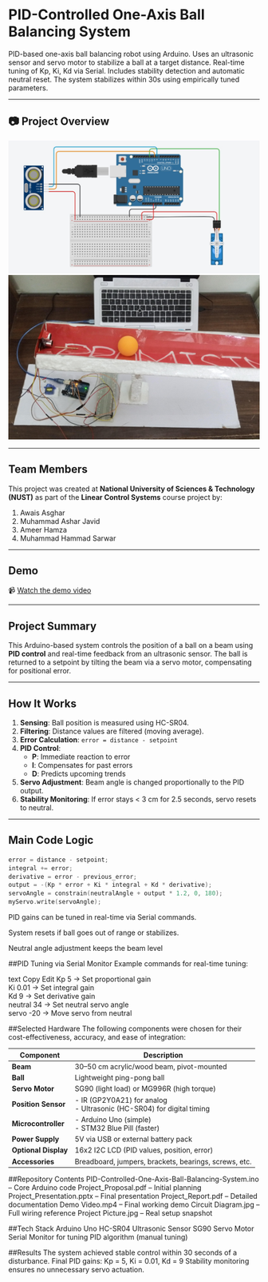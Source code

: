 # PID-Controlled One-Axis Ball Balancing System

PID-based one-axis ball balancing robot using Arduino. Uses an ultrasonic sensor and servo motor to stabilize a ball at a target distance. Real-time tuning of Kp, Ki, Kd via Serial. Includes stability detection and automatic neutral reset. The system stabilizes within 30s using empirically tuned parameters.

---

## 📷 Project Overview

![Circuit Diagram](Circuit%20Diagram.jpg)
![Project Demo](Project%20Picture.jpg)

---

## Team Members

This project was created at **National University of Sciences & Technology (NUST)** as part of the **Linear Control Systems** course project by:


1. Awais Asghar  
2. Muhammad Ashar Javid  
3. Ameer Hamza  
4. Muhammad Hammad Sarwar  

---

## Demo

📹 [Watch the demo video](Demo%20Video.mp4)

---

## Project Summary

This Arduino-based system controls the position of a ball on a beam using **PID control** and real-time feedback from an ultrasonic sensor. The ball is returned to a setpoint by tilting the beam via a servo motor, compensating for positional error.

---

## How It Works

1. **Sensing**: Ball position is measured using HC-SR04.
2. **Filtering**: Distance values are filtered (moving average).
3. **Error Calculation**: `error = distance - setpoint`
4. **PID Control**:
   - **P**: Immediate reaction to error
   - **I**: Compensates for past errors
   - **D**: Predicts upcoming trends
5. **Servo Adjustment**: Beam angle is changed proportionally to the PID output.
6. **Stability Monitoring**: If error stays < 3 cm for 2.5 seconds, servo resets to neutral.

---

## Main Code Logic

```cpp
error = distance - setpoint;
integral += error;
derivative = error - previous_error;
output = -(Kp * error + Ki * integral + Kd * derivative);
servoAngle = constrain(neutralAngle + output * 1.2, 0, 180);
myServo.write(servoAngle);
```

PID gains can be tuned in real-time via Serial commands.

System resets if ball goes out of range or stabilizes.

Neutral angle adjustment keeps the beam level


##PID Tuning via Serial Monitor
Example commands for real-time tuning:

text
Copy
Edit
Kp 5         → Set proportional gain  
Ki 0.01      → Set integral gain  
Kd 9         → Set derivative gain  
neutral 34   → Set neutral servo angle  
servo -20    → Move servo from neutral


##Selected Hardware
The following components were chosen for their cost-effectiveness, accuracy, and ease of integration:

| Component            | Description                                                             |
| -------------------- | ----------------------------------------------------------------------- |
| **Beam**             | 30–50 cm acrylic/wood beam, pivot-mounted                               |
| **Ball**             | Lightweight ping-pong ball                                              |
| **Servo Motor**      | SG90 (light load) or MG996R (high torque)                               |
| **Position Sensor**  | - IR (GP2Y0A21) for analog<br>- Ultrasonic (HC-SR04) for digital timing |
| **Microcontroller**  | - Arduino Uno (simple)<br>- STM32 Blue Pill (faster)                    |
| **Power Supply**     | 5V via USB or external battery pack                                     |
| **Optional Display** | 16x2 I2C LCD (PID values, position, error)                              |
| **Accessories**      | Breadboard, jumpers, brackets, bearings, screws, etc.                   |


##Repository Contents
PID-Controlled-One-Axis-Ball-Balancing-System.ino – Core Arduino code
Project_Proposal.pdf – Initial planning
Project_Presentation.pptx – Final presentation
Project_Report.pdf – Detailed documentation
Demo Video.mp4 – Final working demo
Circuit Diagram.jpg – Full wiring reference
Project Picture.jpg – Real setup snapshot

##Tech Stack
Arduino Uno
HC-SR04 Ultrasonic Sensor
SG90 Servo Motor
Serial Monitor for tuning
PID algorithm (manual tuning)

##Results
The system achieved stable control within 30 seconds of a disturbance.
Final PID gains: Kp = 5, Ki = 0.01, Kd = 9
Stability monitoring ensures no unnecessary servo actuation.



